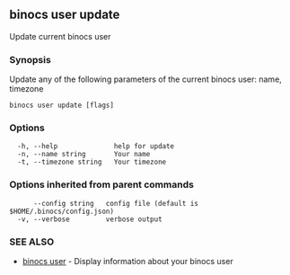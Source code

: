 ## binocs user update

Update current binocs user

### Synopsis


Update any of the following parameters of the current binocs user: 
name, timezone


```
binocs user update [flags]
```

### Options

```
  -h, --help              help for update
  -n, --name string       Your name
  -t, --timezone string   Your timezone
```

### Options inherited from parent commands

```
      --config string   config file (default is $HOME/.binocs/config.json)
  -v, --verbose         verbose output
```

### SEE ALSO

* [binocs user](binocs_user.md)	 - Display information about your binocs user

